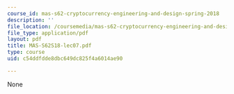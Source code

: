 ```yaml
---
course_id: mas-s62-cryptocurrency-engineering-and-design-spring-2018
description: ''
file_location: /coursemedia/mas-s62-cryptocurrency-engineering-and-design-spring-2018/c54ddfdde8dbc649dc825f4a6014ae90_MAS-S62S18-lec07.pdf
file_type: application/pdf
layout: pdf
title: MAS-S62S18-lec07.pdf
type: course
uid: c54ddfdde8dbc649dc825f4a6014ae90

---
```

None